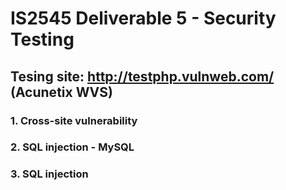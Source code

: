 # IS2545 Deliverable 5 - Security Testing

## Tesing site: http://testphp.vulnweb.com/ (Acunetix WVS)

### 1. Cross-site vulnerability

### 2. SQL injection - MySQL

### 3. SQL injection
